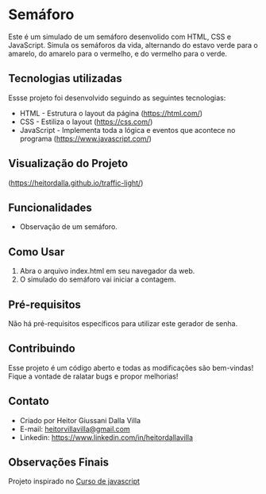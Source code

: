 # Semáforo
Este é um simulado de um semáforo desenvolido com HTML, CSS e JavaScript. Simula os semáforos da vida, alternando do estavo verde para o amarelo, do amarelo para o vermelho, e do vermelho para o verde.

## Tecnologias utilizadas
Essse projeto foi desenvolvido seguindo as seguintes tecnologias:

- HTML - Estrutura o layout da página (https://html.com/) 
- CSS - Estiliza o layout (https://css.com/)
- JavaScript - Implementa toda a lógica e eventos que acontece no programa (https://www.javascript.com/)
  
## Visualização do Projeto
(https://heitordalla.github.io/traffic-light/)

## Funcionalidades
- Observação de um semáforo.
  
## Como Usar
1. Abra o arquivo index.html em seu navegador da web.
2. O simulado do semáforo vai iniciar a contagem.

## Pré-requisitos
Não há pré-requisitos específicos para utilizar este gerador de senha.

## Contribuindo
Esse projeto é um código aberto e todas as modificações são bem-vindas! Fique a vontade de ralatar bugs e propor melhorias!

## Contato
- Criado por Heitor Giussani Dalla Villa
- E-mail: heitorvillavilla@gmail.com
- Linkedin: https://www.linkedin.com/in/heitordallavilla

## Observações Finais
Projeto inspirado no <a href="https://www.udemy.com/course/curso-de-javascript-html-e-css-projetos-reais/?couponCode=KEEPLEARNINGBR">Curso de javascript</a>
